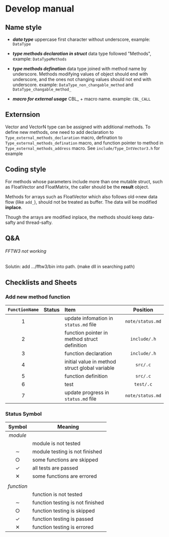 # Develop manual

## Name style

- ***data type*** uppercase first character without underscore,
  example: `DataType`

- ***type methods declaration in struct*** data type followed "Methods",
  example: `DataTypeMethods`

- ***type methods defination*** data type joined with method name
  by underscore. Methods modifying values of object should end with underscore,
  and the ones not changing values should not end with underscore.
  example: `DataType_non_changable_method` and `DataType_changable_method_`

- ***macro for external usage*** CBL_ + macro name. example: `CBL_CALL`

## Externsion

Vector and VectorN type can be assigned with additional methods.
To define new methods, one need to add declaration to
`Type_external_methods_declaration` macro, defination to
`Type_external_methods_defination` macro, and function pointer to
method in `Type_external_methods_address` macro.
See `include/Type_IntVector3.h` for example

## Coding style

For methods whose parameters include more than one mutable struct, such as
FloatVector and FloatMatrix, the caller should be the **result** object.

Methods for arrays such as FloatVector which also follows old->new data flow
(like `add_`), should not be treated as buffer. The data will be modified **inplace**.

Though the arrays are modified inplace, the methods should keep data-safty and thread-safty.

## Q&A

###### FFTW3 not working

Solutin: add .../fftw3/bin into path. (make dll in searching path)

## Checklists and Sheets

### Add new method function

| `FunctionName` | Status | Item                                           |     Position     |
|:--------------:|--------|:-----------------------------------------------|:----------------:|
|       1        |        | update infomation in `status.md` file          | `note/status.md` |
|       2        |        | function pointer in method struct definition   |   `include/.h`   |
|       3        |        | function declaration                           |   `include/.h`   |
|       4        |        | initial value in method struct global variable |     `src/.c`     |
|       5        |        | function definition                            |     `src/.c`     |
|       6        |        | test                                           |    `test/.c`     |
|       7        |        | update progress in `status.md` file            | `note/status.md` |

### Status Symbol

|   Symbol   | Meaning                          |
|:----------:|----------------------------------|
|  *module*  |                                  |
|            | module is not tested             |
|   &sim;    | module testing is not finished   |
|   &cir;    | some functions are skipped       |
|  &#x2713;  | all tests are passed             |
|  &#x2715;  | some functions are errored       |
|            |                                  |
| *function* |                                  |
|            | function is not tested           |
|   &sim;    | function testing is not finished |
|   &cir;    | function testing is skipped      |
|  &#x2713;  | function testing is passed       |
|  &#x2715;  | function testing is errored      |
